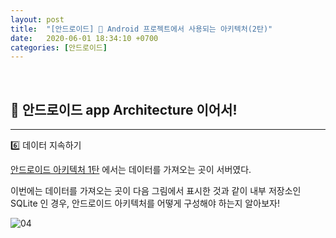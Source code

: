 ```yaml
---
layout: post
title:  "[안드로이드] 🔨 Android 프로젝트에서 사용되는 아키텍처(2탄)"
date:   2020-06-01 18:34:10 +0700
categories: [안드로이드]
---
```


<br>

## 🔨 안드로이드 app Architecture 이어서!
---

6️⃣ 데이터 지속하기

[안드로이드 아키텍처 1탄](https://choheeis.github.io/%EC%95%88%EB%93%9C%EB%A1%9C%EC%9D%B4%EB%93%9C/2020/05/28/AndroidArchitecture.html) 에서는 데이터를 가져오는 곳이 서버였다.

이번에는 데이터를 가져오는 곳이 다음 그림에서 표시한 것과 같이 내부 저장소인 SQLite 인 경우, 안드로이드 아키텍처를 어떻게 구성해야 하는지 알아보자!

![04](https://user-images.githubusercontent.com/31889335/83410645-b2f61780-a451-11ea-9b9d-1c1b2fcf70d8.PNG)

